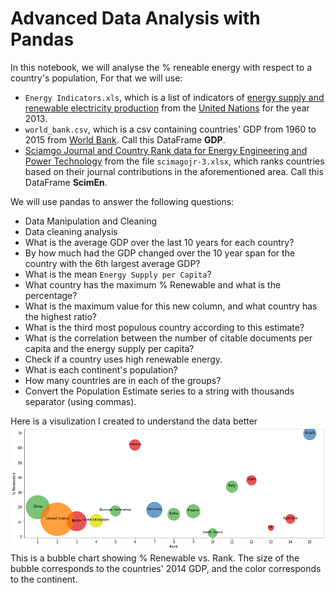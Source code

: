 # Advanced Data Analysis with Pandas

In this notebook, we will analyse the % reneable energy with respect to a country's population, For that we will use:
- `Energy Indicators.xls`, which is a list of indicators of [energy supply and renewable electricity production](Energy%20Indicators.xls) from the [United Nations](http://unstats.un.org/unsd/environment/excel_file_tables/2013/Energy%20Indicators.xls) for the year 2013.
- `world_bank.csv`, which is a csv containing countries' GDP from 1960 to 2015 from [World Bank](http://data.worldbank.org/indicator/NY.GDP.MKTP.CD). Call this DataFrame **GDP**. 
- [Sciamgo Journal and Country Rank data for Energy Engineering and Power Technology](http://www.scimagojr.com/countryrank.php?category=2102) from the file `scimagojr-3.xlsx`, which ranks countries based on their journal contributions in the aforementioned area. Call this DataFrame **ScimEn**.

We will use pandas to answer the following questions:
- Data Manipulation and Cleaning
- Data cleaning analysis
- What is the average GDP over the last 10 years for each country?
- By how much had the GDP changed over the 10 year span for the country with the 6th largest average GDP?
- What is the mean `Energy Supply per Capita`?
- What country has the maximum % Renewable and what is the percentage?
- What is the maximum value for this new column, and what country has the highest ratio?
- What is the third most populous country according to this estimate?
- What is the correlation between the number of citable documents per capita and the energy supply per capita? 
- Check if a country uses high renewable energy.
- What is each continent's population?
- How many countries are in each of the groups?
- Convert the Population Estimate series to a string with thousands separator (using commas).

Here is a visulization I created to understand the data better
![plot](./output.png)
This is a bubble chart showing % Renewable vs. Rank. The size of the bubble corresponds to the countries' 2014 GDP, and the color corresponds to the continent.